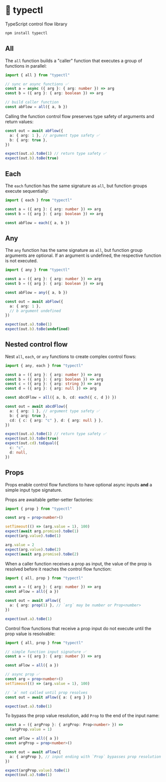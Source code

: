 # 🚰 typectl

TypeScript control flow library

```bash
npm install typectl
```

## All

The `all` function builds a "caller" function that executes a group of functions in parallel:

```typescript
import { all } from "typectl"

// sync or async functions ✅
const a = async ({ arg }: { arg: number }) => arg
const b = ({ arg }: { arg: boolean }) => arg

// build caller function
const abFlow = all({ a, b })
```

Calling the function control flow preserves type safety of arguments and return values:

```typescript
const out = await abFlow({
  a: { arg: 1 }, // argument type safety ✅
  b: { arg: true },
})

expect(out.a).toBe(1) // return type safety ✅
expect(out.b).toBe(true)
```

## Each

The `each` function has the same signature as `all`, but function groups execute sequentially:

```typescript
import { each } from "typectl"

const a = ({ arg }: { arg: number }) => arg
const b = ({ arg }: { arg: boolean }) => arg

const abFlow = each({ a, b })
```

## Any

The `any` function has the same signature as `all`, but function group arguments are optional. If an argument is undefined, the respective function is not executed.

```typescript
import { any } from "typectl"

const a = ({ arg }: { arg: number }) => arg
const b = ({ arg }: { arg: boolean }) => arg

const abFlow = any({ a, b })

const out = await abFlow({
  a: { arg: 1 },
  // b argument undefined
})

expect(out.a).toBe(1)
expect(out.b).toBe(undefined)
```

## Nested control flow

Nest `all`, `each`, or `any` functions to create complex control flows:

```typescript
import { any, each } from "typectl"

const a = ({ arg }: { arg: number }) => arg
const b = ({ arg }: { arg: boolean }) => arg
const c = ({ arg }: { arg: string }) => arg
const d = ({ arg }: { arg: null }) => arg

const abcdFlow = all({ a, b, cd: each({ c, d }) })

const out = await abcdFlow({
  a: { arg: 1 }, // argument type safety ✅
  b: { arg: true },
  cd: { c: { arg: "c" }, d: { arg: null } },
})

expect(out.a).toBe(1) // return type safety ✅
expect(out.b).toBe(true)
expect(out.cd).toEqual({
  c: "c",
  d: null,
})
```

## Props

Props enable control flow functions to have optional async inputs **and** a simple input type signature.

Props are awaitable getter-setter factories:

```typescript
import { prop } from "typectl"

const arg = prop<number>()

setTimeout(() => (arg.value = 1), 100)
expect(await arg.promise).toBe(1)
expect(arg.value).toBe(1)

arg.value = 2
expect(arg.value).toBe(2)
expect(await arg.promise).toBe(2)
```

When a caller function receives a prop as input, the value of the prop is resolved before it reaches the control flow function:

```typescript
import { all, prop } from "typectl"

const a = ({ arg }: { arg: number }) => arg
const aFlow = all({ a })

const out = await aFlow({
  a: { arg: prop(1) }, // `arg` may be number or Prop<number>
})

expect(out.a).toBe(1)
```

Control flow functions that receive a prop input do not execute until the prop value is resolvable:

```typescript
import { all, prop } from "typectl"

// simple function input signature ✅
const a = ({ arg }: { arg: number }) => arg

const aFlow = all({ a })

// async prop ✅
const arg = prop<number>()
setTimeout(() => (arg.value = 1), 100)

// `a` not called until prop resolves
const out = await aFlow({ a: { arg } })

expect(out.a).toBe(1)
```

To bypass the prop value resolution, add `Prop` to the end of the input name:

```typescript
const a = ({ argProp }: { argProp: Prop<number> }) =>
  (argProp.value = 1)

const aFlow = all({ a })
const argProp = prop<number>()

const out = await aFlow({
  a: { argProp }, // input ending with `Prop` bypasses prop resolution
})

expect(argProp.value).toBe(1)
expect(out.a).toBe(1)
```